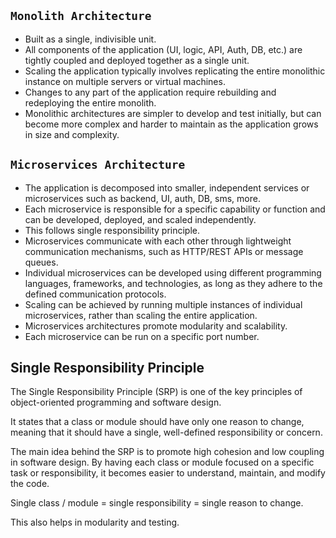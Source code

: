 ## `Monolith Architecture`

- Built as a single, indivisible unit.
- All components of the application (UI, logic, API, Auth, DB, etc.) are tightly coupled and deployed together as a single unit.
- Scaling the application typically involves replicating the entire monolithic instance on multiple servers or virtual machines.
- Changes to any part of the application require rebuilding and redeploying the entire monolith.
- Monolithic architectures are simpler to develop and test initially, but can become more complex and harder to maintain as the application grows in size and complexity.

## `Microservices Architecture`

- The application is decomposed into smaller, independent services or microservices such as backend, UI, auth, DB, sms, more.
- Each microservice is responsible for a specific capability or function and can be developed, deployed, and scaled independently.
- This follows single responsibility principle.
- Microservices communicate with each other through lightweight communication mechanisms, such as HTTP/REST APIs or message queues.
- Individual microservices can be developed using different programming languages, frameworks, and technologies, as long as they adhere to the defined communication protocols.
- Scaling can be achieved by running multiple instances of individual microservices, rather than scaling the entire application.
- Microservices architectures promote modularity and scalability.
- Each microservice can be run on a specific port number.

## Single Responsibility Principle

The Single Responsibility Principle (SRP) is one of the key principles of object-oriented programming and software design.

It states that a class or module should have only one reason to change, meaning that it should have a single, well-defined responsibility or concern.

The main idea behind the SRP is to promote high cohesion and low coupling in software design. By having each class or module focused on a specific task or responsibility, it becomes easier to understand, maintain, and modify the code.

Single class / module = single responsibility = single reason to change.

This also helps in modularity and testing.